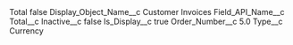 <?xml version="1.0" encoding="UTF-8"?>
<CustomMetadata xmlns="http://soap.sforce.com/2006/04/metadata" xmlns:xsi="http://www.w3.org/2001/XMLSchema-instance" xmlns:xsd="http://www.w3.org/2001/XMLSchema">
    <label>Total</label>
    <protected>false</protected>
    <values>
        <field>Display_Object_Name__c</field>
        <value xsi:type="xsd:string">Customer Invoices</value>
    </values>
    <values>
        <field>Field_API_Name__c</field>
        <value xsi:type="xsd:string">Total__c</value>
    </values>
    <values>
        <field>Inactive__c</field>
        <value xsi:type="xsd:boolean">false</value>
    </values>
    <values>
        <field>Is_Display__c</field>
        <value xsi:type="xsd:boolean">true</value>
    </values>
    <values>
        <field>Order_Number__c</field>
        <value xsi:type="xsd:double">5.0</value>
    </values>
    <values>
        <field>Type__c</field>
        <value xsi:type="xsd:string">Currency</value>
    </values>
</CustomMetadata>
